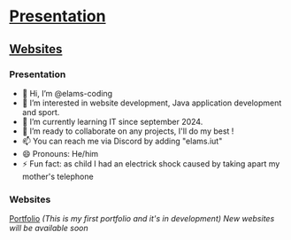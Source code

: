 # [Presentation](#presentation)
## [Websites](#websites)

### **Presentation**
- 👋 Hi, I’m @elams-coding
- 👀 I’m interested in website development, Java application development and sport.
- 🌱 I’m currently learning IT since september 2024.
- 💞️ I’m ready to collaborate on any projects, I'll do my best !
- 📫 You can reach me via Discord by adding "elams.iut"
- 😄 Pronouns: He/him
- ⚡ Fun fact: as child I had an electrick shock caused by taking apart my mother's telephone

### **Websites**
[Portfolio](https://perso.univ-lemans.fr/~i2403619/) *(This is my first portfolio and it's in development)*
*New websites will be available soon*
